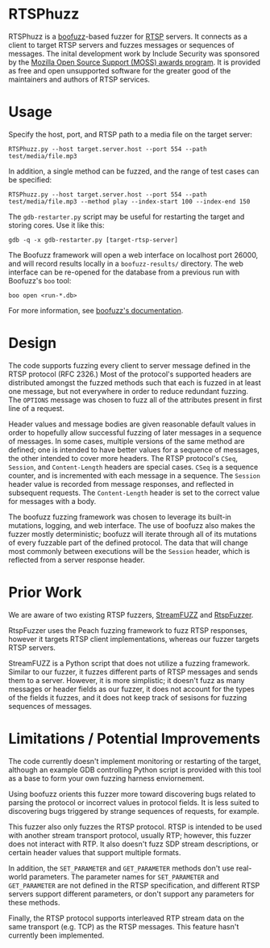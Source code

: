 # RTSPhuzz

RTSPhuzz is a [boofuzz](https://github.com/jtpereyda/boofuzz)-based fuzzer for [RTSP](https://tools.ietf.org/html/rfc2326) servers. It connects as a client to target RTSP servers and fuzzes messages or sequences of messages. The inital development work by Include Security was sponsored by the [Mozilla Open Source Support (MOSS) awards program](https://www.mozilla.org/en-US/moss/). It is provided as free and open unsupported software for the greater good of the maintainers and authors of RTSP services.

# Usage

Specify the host, port, and RTSP path to a media file on the target server:

```RTSPhuzz.py --host target.server.host --port 554 --path test/media/file.mp3```

In addition, a single method can be fuzzed, and the range of test cases can be specified:

```RTSPhuzz.py --host target.server.host --port 554 --path test/media/file.mp3 --method play --index-start 100 --index-end 150```

The `gdb-restarter.py` script may be useful for restarting the target and storing cores. Use it like this:

```gdb -q -x gdb-restarter.py [target-rtsp-server]```

The Boofuzz framework will open a web interface on localhost port 26000, and will record results locally in a `boofuzz-results/` directory. The web interface can be re-opened for the database from a previous run with Boofuzz's `boo` tool:

```boo open <run-*.db>```

For more information, see [boofuzz's documentation](https://boofuzz.readthedocs.io/en/stable/user/quickstart.html).

# Design

The code supports fuzzing every client to server message defined in the RTSP protocol (RFC 2326.) Most of the protocol's supported headers are distributed amongst the fuzzed methods such that each is fuzzed in at least one message, but not everywhere in order to reduce redundant fuzzing. The `OPTIONS` message was chosen to fuzz all of the attributes present in first line of a request.

Header values and message bodies are given reasonable default values in order to hopefully allow successful fuzzing of later messages in a sequence of messages. In some cases, multiple versions of the same method are defined; one is intended to have better values for a sequence of messages, the other intended to cover more headers.
The RTSP protocol's `CSeq`, `Session`, and `Content-Length` headers are special cases. `CSeq` is a sequence counter, and is incremented with each message in a sequence. The `Session` header value is recorded from message responses, and reflected in subsequent requests. The `Content-Length` header is set to the correct value for messages with a body.

The boofuzz fuzzing framework was chosen to leverage its built-in mutations, logging, and web interface. The use of boofuzz also makes the fuzzer mostly deterministic; boofuzz will iterate through all of its mutations of every fuzzable part of the defined protocol. The data that will change most commonly between executions will be the `Session` header, which is reflected from a server response header.

# Prior Work
We are aware of two existing RTSP fuzzers, [StreamFUZZ](https://github.com/rabimba/StreamFUZZ) and [RtspFuzzer](https://github.com/iSECPartners/RtspFuzzer). 

RtspFuzzer uses the Peach fuzzing framework to fuzz RTSP responses, however it targets RTSP client implementations, whereas our fuzzer targets RTSP servers.

StreamFUZZ is a Python script that does not utilize a fuzzing framework. Similar to our fuzzer, it fuzzes different parts of RTSP messages and sends them to a server. However, it is more simplistic; it doesn't fuzz as many messages or header fields as our fuzzer, it does not account for the types of the fields it fuzzes, and it does not keep track of sesisons for fuzzing sequences of messages.

# Limitations / Potential Improvements

The code currently doesn't implement monitoring or restarting of the target, although an example GDB controlling Python script is provided with this tool as a base to form your own fuzzing harness enviornement. 

Using boofuzz orients this fuzzer more toward discovering bugs related to parsing the protocol or incorrect values in protocol fields. It is less suited to discovering bugs triggered by strange sequences of requests, for example.

This fuzzer also only fuzzes the RTSP protocol. RTSP is intended to be used with another stream transport protocol, usually RTP; however, this fuzzer does not interact with RTP. It also doesn't fuzz SDP stream descriptions, or certain header values that support multiple formats. 

In addition, the `SET_PARAMETER` and `GET_PARAMETER` methods don't use real-world parameters. The parameter names for `SET_PARAMETER` and `GET_PARAMETER` are not defined in the RTSP specification, and different RTSP servers support different parameters, or don't support any parameters for these methods.

Finally, the RTSP protocol supports interleaved RTP stream data on the same transport (e.g. TCP) as the RTSP messages. This feature hasn't currently been implemented.
